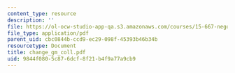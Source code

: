 ```yaml
---
content_type: resource
description: ''
file: https://ol-ocw-studio-app-qa.s3.amazonaws.com/courses/15-667-negotiation-and-conflict-management-spring-2001/9844f0805c876dcf8f21b4f9a77a9cb9_change_gm_coll.pdf
file_type: application/pdf
parent_uid: cbc0844b-ccd9-ec29-098f-45393b46b34b
resourcetype: Document
title: change_gm_coll.pdf
uid: 9844f080-5c87-6dcf-8f21-b4f9a77a9cb9
---
```

